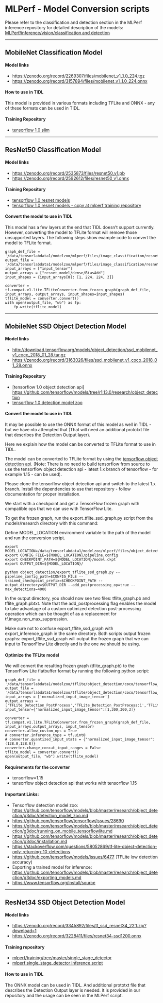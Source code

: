 # MLPerf - Model Conversion scripts

Please refer to the classification and detection section in the MLPerf inference repository for detailed description of the models: [MLPerf/inference/vision/classification and detection](https://github.com/mlperf/inference/tree/r0.7/vision/classification_and_detection)


<hr>

## MobileNet Classification Model
#### Model links
- https://zenodo.org/record/2269307/files/mobilenet_v1_1.0_224.tgz
- https://zenodo.org/record/3157894/files/mobilenet_v1_1.0_224.onnx

#### How to use in TIDL
This model is provided in various formats including TFLite and ONNX - any of these formats can be used in TIDL.

#### Training Repository
- [tensorflow 1.0 slim](https://github.com/tensorflow/models/tree/r1.13.0/research/slim)


<hr>

## ResNet50 Classification Model
#### Model links
- https://zenodo.org/record/2535873/files/resnet50_v1.pb
- https://zenodo.org/record/2592612/files/resnet50_v1.onnx

#### Training Repository
- [tensorflow 1.0 resnet models](https://github.com/tensorflow/models/tree/r1.13.0/official/resnet)
- [tensorflow 1.0 resnet models - copy at mlperf training repository](https://github.com/mlperf/training/tree/master/image_classification)


#### Convert the model to use in TIDL
This model has a few layers at the end that TIDL doesn't support currently. However, converting the model to TFLite format will remove those unsupported layers. The following steps show example code to convert the model to TFLite format.

```
graph_def_file = '/data/tensorlabdata1/modelzoo/mlperf/files/image_classification/resnet50_v1_tf.pb'
output_file = '/data/tensorlabdata1/modelzoo/mlperf/files/image_classification/resnet50_v1_tf.tflite'
input_arrays = ["input_tensor"]
output_arrays = ["resnet_model/dense/BiasAdd"]
input_shapes = {input_arrays[0]: [1, 224, 224, 3]}

converter = tf.compat.v1.lite.TFLiteConverter.from_frozen_graph(graph_def_file, input_arrays, output_arrays, input_shapes=input_shapes)
tflite_model = converter.convert()
with open(output_file, "wb") as fp:
    fp.write(tflite_model)
```


<hr>

## MobileNet SSD Object Detection Model
#### Model links
- http://download.tensorflow.org/models/object_detection/ssd_mobilenet_v1_coco_2018_01_28.tar.gz
- https://zenodo.org/record/3163026/files/ssd_mobilenet_v1_coco_2018_01_28.onnx

#### Training Repository
- [tensorflow 1.0 object detection api] https://github.com/tensorflow/models/tree/r1.13.0/research/object_detection
- [tensorflow 1.0 detection model zoo](https://github.com/tensorflow/models/blob/r1.13.0/research/object_detection/g3doc/detection_model_zoo.md)


#### Convert the model to use in TIDL
It may be possible to use the ONNX format of this model as well in TIDL - but we have nto attempted that (That will need an additional prototxt file that describes the Detection Output layer). 

Here we explain how the model can be converted to TFLite format to use in TIDL.

The model can be converted to TFLite format by using the [tensorflow object detection api](https://github.com/tensorflow/models/tree/master/research/object_detection). 
(Note: There is no need to build tensorflow from source to use the tensorflow object detection api - latest 1.x branch of tensorflow - for example 1.15 - can be used).

Please clone the tensorflow object detection api and switch to the latest 1.x branch. Install the dependencies to use that repository - follow documentation for proper installation.

We start with a checkpoint and get a TensorFlow frozen graph with compatible ops that we can use with TensorFlow Lite. 

To get the frozen graph, run the export_tflite_ssd_graph.py script from the models/research directory with this command: 

Define MODEL_LOCATION environment variable to the path of the model and run the conversion script.

```	
export MODEL_LOCATION=/data/tensorlabdata1/modelzoo/mlperf/files/object_detection/ssd_mobilenet_v1_coco_2018_01_28
export CONFIG_FILE=${MODEL_LOCATION}/pipeline.config
export CHECKPOINT_PATH=${MODEL_LOCATION}/model.ckpt
export OUTPUT_DIR=${MODEL_LOCATION}/

python object_detection/export_tflite_ssd_graph.py --pipeline_config_path=$CONFIG_FILE --trained_checkpoint_prefix=$CHECKPOINT_PATH --output_directory=$OUTPUT_DIR --add_postprocessing_op=true --max_detections=4000
```

In the output directory, you should now see two files: tflite_graph.pb and tflite_graph.pbtxt. Note that the add_postprocessing flag enables the model to take advantage of a custom optimized detection post-processing operation which can be thought of as a replacement for tf.image.non_max_suppression. 

Make sure not to confuse export_tflite_ssd_graph with export_inference_graph in the same directory. Both scripts output frozen graphs: export_tflite_ssd_graph will output the frozen graph that we can input to TensorFlow Lite directly and is the one we should be using.


#### Optimize the TFLite model
We will convert the resulting frozen graph (tflite_graph.pb) to the TensorFlow Lite flatbuffer format by running the following python script:

```
graph_def_file = '/data/tensorlabdata1/modelzoo/tflite/object_detection/coco/tensorflow_detection_zoo/others/ssd_mobilenet_v1_coco_2018_01_28/tflite_graph.pb'
output_file = '/data/tensorlabdata1/modelzoo/tflite/object_detection/coco/tensorflow_detection_zoo/others/ssd_mobilenet_v1_coco_2018_01_28/converted_model.tflite'
input_arrays = ['normalized_input_image_tensor']
output_arrays = ['TFLite_Detection_PostProcess','TFLite_Detection_PostProcess:1','TFLite_Detection_PostProcess:2','TFLite_Detection_PostProcess:3']
input_tensor={"normalized_input_image_tensor":[1,300,300,3]}

converter = tf.compat.v1.lite.TFLiteConverter.from_frozen_graph(graph_def_file, input_arrays,output_arrays, input_tensor)
converter.allow_custom_ops = True
# converter.inference_type = tf.uint8
# converter.quantized_input_stats = {"normalized_input_image_tensor":(128.0,128.0)}
converter.change_concat_input_ranges = False
tflite_model = converter.convert()
open(output_file, "wb").write(tflite_model)
```

#### Requirements for the converter
- tensorflow=1.15
- tensorflow object detection api that works with tensorflow 1.15

#### Important Links: 
- Tensorflow detection model zoo: https://github.com/tensorflow/models/blob/master/research/object_detection/g3doc/detection_model_zoo.md
- https://github.com/tensorflow/tensorflow/issues/28690 
- https://github.com/tensorflow/models/blob/master/research/object_detection/g3doc/running_on_mobile_tensorflowlite.md
- https://github.com/tensorflow/models/blob/master/research/object_detection/g3doc/installation.md
- https://stackoverflow.com/questions/58052869/tf-lite-object-detection-only-returning-10-detections
- https://github.com/tensorflow/models/issues/6477  (TFLite low detection accuracy)
- Exporting a trained model for inference: https://github.com/tensorflow/models/blob/master/research/object_detection/g3doc/exporting_models.md
- https://www.tensorflow.org/install/source


<hr>

## ResNet34 SSD Object Detection Model
#### Model links
- https://zenodo.org/record/3345892/files/tf_ssd_resnet34_22.1.zip?download=1
- https://zenodo.org/record/3228411/files/resnet34-ssd1200.onnx

#### Training repository
- [mlperf/training/tree/master/single_stage_detector](https://github.com/mlperf/training/tree/master/single_stage_detector)
- [mlperf single_stage_detector inference script](https://github.com/mlperf/inference/tree/master/others/cloud/single_stage_detector/pytorch)

#### How to use in TIDL
The ONNX model can be used in TIDL. And additional prototxt file that describes the Detection Output layer is needed. It is provided in our repository and the usage can be seen in the MLPerf script.
